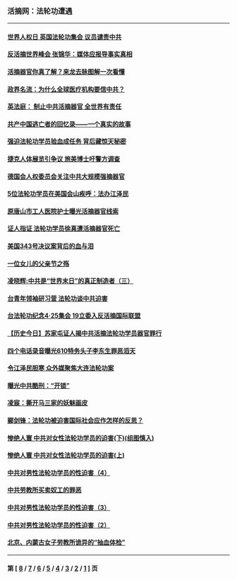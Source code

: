 ### 活摘网：法轮功遭遇
---
#### [世界人权日 英国法轮功集会 议员谴责中共](../../pages/nf5881/n13431763.md?02040430) 
#### [反活摘世界峰会 张锦华：媒体应报导事实真相](../../pages/nf5881/n13278502.md?02040430) 
#### [活摘器官你真了解？来龙去脉图解一次看懂](../../pages/nf5881/n13013820.md?02040430) 
#### [政界名流：为什么全球医疗机构要信中共？](../../pages/nf5881/n11945479.md?02040430) 
#### [英法庭： 制止中共活摘器官 全世界有责任](../../pages/nf5881/n11330691.md?02040430) 
#### [共产中国逃亡者的回忆录——一个真实的故事](../../pages/nf5881/n10918649.md?02040430) 
#### [强迫法轮功学员验血成任务 背后藏惊天秘密](../../pages/nf5881/n4252384.md?02040430) 
#### [捷克人体展览引争议 旅美博士吁警方调查](../../pages/nf5881/n9429187.md?02040430) 
#### [德国会人权委员会关注中共大规模强摘器官](../../pages/nf5881/n8418950.md?02040430) 
#### [5位法轮功学员在美国会山疾呼：法办江泽民](../../pages/nf5881/n8101519.md?02040430) 
#### [原唐山市工人医院护士曝光活摘器官线索](../../pages/nf5881/n8076384.md?02040430) 
#### [证人指证 法轮功学员徐真遭活摘器官死亡](../../pages/nf5881/n8042467.md?02040430) 
#### [美国343号决议案背后的血与泪](../../pages/nf5881/n8020684.md?02040430) 
#### [一位女儿的父亲节之殇](../../pages/nf5881/n8014122.md?02040430) 
#### [凌晓辉:中共是“世界末日”的真正制造者（三）](../../pages/nf5881/n4210333.md?02040430) 
#### [台青年领袖研习营 法轮功谈中共迫害](../../pages/nf5881/n4141857.md?02040430) 
#### [台法轮功纪念4‧25集会 19立委入反活摘国际联盟](../../pages/nf5881/n4141821.md?02040430) 
#### [【历史今日】苏家屯证人揭中共活摘法轮功学员器官罪行](../../pages/nf5881/n4135912.md?02040430) 
#### [四个电话录音曝光610特务头子李东生罪恶滔天](../../pages/nf5881/n4040060.md?02040430) 
#### [令江泽民胆寒 众外媒聚焦大连法轮功案](../../pages/nf5881/n3932671.md?02040430) 
#### [曝光中共酷刑：“开锁”](../../pages/nf5881/n3889373.md?02040430) 
#### [凌宸：撕开马三家的妖魅画皮](../../pages/nf5881/n3849369.md?02040430) 
#### [郦剑锋：法轮功被迫害国际社会应作怎样的反思？](../../pages/nf5881/n3824560.md?02040430) 
#### [惨绝人寰 中共对女性法轮功学员的迫害(下)(组图慎入)](../../pages/nf5881/n3816285.md?02040430) 
#### [惨绝人寰 中共对女性法轮功学员的迫害(上)](../../pages/nf5881/n3815374.md?02040430) 
#### [中共对男性法轮功学员的性迫害（4）](../../pages/nf5881/n3769144.md?02040430) 
#### [中共劳教所买卖奴工的罪恶](../../pages/nf5881/n3769378.md?02040430) 
#### [中共对男性法轮功学员的性迫害（3）](../../pages/nf5881/n3768231.md?02040430) 
#### [中共对男性法轮功学员的性迫害（2）](../../pages/nf5881/n3767211.md?02040430) 
#### [北京、内蒙古女子劳教所诡异的“抽血体检”](../../pages/nf5881/n3753158.md?02040430) 

---
#### 第 [ [8](./8.md?02040430) / [7](./7.md?02040430) / [6](./6.md?02040430) / [5](./5.md?02040430) / [4](./4.md?02040430) / [3](./3.md?02040430) / [2](./2.md?02040430) / [1](./1.md?02040430) ] 页
